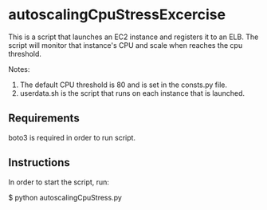 # autoscalingCpuStressExcercise

This is a script that launches an EC2 instance and registers it to an ELB.
The script will monitor that instance's CPU and scale when reaches the cpu threshold.

Notes: 
1. The default CPU threshold is 80 and is set in the consts.py file.
2. userdata.sh is the script that runs on each instance that is launched.

## Requirements

boto3 is required in order to run script.

## Instructions

In order to start the script, run:

$ python autoscalingCpuStress.py
